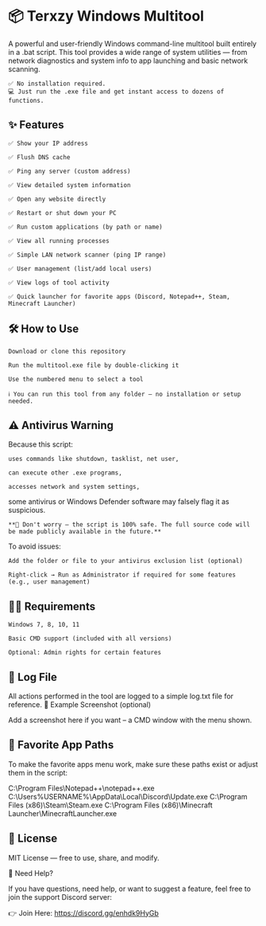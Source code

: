 
# 📦 Terxzy Windows Multitool

A powerful and user-friendly Windows command-line multitool built entirely in a .bat script. This tool provides a wide range of system utilities — from network diagnostics and system info to app launching and basic network scanning.

    ✅ No installation required.
    💻 Just run the .exe file and get instant access to dozens of functions.

## **✨ Features**

    ✅ Show your IP address

    ✅ Flush DNS cache

    ✅ Ping any server (custom address)

    ✅ View detailed system information

    ✅ Open any website directly

    ✅ Restart or shut down your PC

    ✅ Run custom applications (by path or name)

    ✅ View all running processes

    ✅ Simple LAN network scanner (ping IP range)

    ✅ User management (list/add local users)

    ✅ View logs of tool activity

    ✅ Quick launcher for favorite apps (Discord, Notepad++, Steam, Minecraft Launcher)

## **🛠 How to Use**

    Download or clone this repository

    Run the multitool.exe file by double-clicking it

    Use the numbered menu to select a tool

    ℹ️ You can run this tool from any folder — no installation or setup needed.

## **⚠️ Antivirus Warning**

Because this script:

    uses commands like shutdown, tasklist, net user,

    can execute other .exe programs,

    accesses network and system settings,

some antivirus or Windows Defender software may falsely flag it as suspicious.

    **🧠 Don't worry – the script is 100% safe. The full source code will be made publicly available in the future.**

To avoid issues:

    Add the folder or file to your antivirus exclusion list (optional)

    Right-click → Run as Administrator if required for some features (e.g., user management)

## **🧑‍💻 Requirements**

    Windows 7, 8, 10, 11

    Basic CMD support (included with all versions)

    Optional: Admin rights for certain features

## **📄 Log File**

All actions performed in the tool are logged to a simple log.txt file for reference.
🚀 Example Screenshot (optional)

Add a screenshot here if you want – a CMD window with the menu shown.

## **📂 Favorite App Paths**

To make the favorite apps menu work, make sure these paths exist or adjust them in the script:

C:\Program Files\Notepad++\notepad++.exe
C:\Users\%USERNAME%\AppData\Local\Discord\Update.exe
C:\Program Files (x86)\Steam\Steam.exe
C:\Program Files (x86)\Minecraft Launcher\MinecraftLauncher.exe

## **🧠 License**
MIT License — free to use, share, and modify.

💬 Need Help?

If you have questions, need help, or want to suggest a feature, feel free to join the support Discord server:

👉 Join Here: https://discord.gg/enhdk9HyGb

